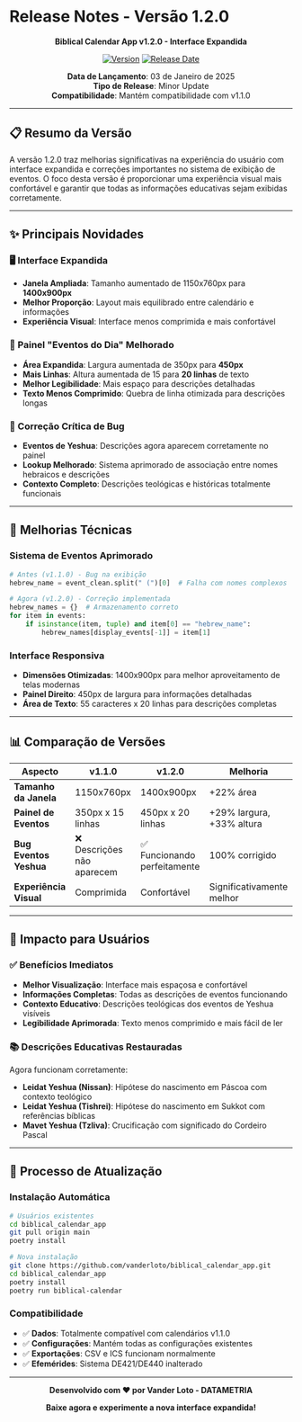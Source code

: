 # Release Notes - Versão 1.2.0

<div align="center">

**Biblical Calendar App v1.2.0 - Interface Expandida**

[![Version](https://img.shields.io/badge/Version-1.2.0-orange)](https://github.com/vanderloto/biblical_calendar_app)
[![Release Date](https://img.shields.io/badge/Release-03%2F01%2F2025-blue)](https://github.com/vanderloto/biblical_calendar_app/releases)

**Data de Lançamento**: 03 de Janeiro de 2025  
**Tipo de Release**: Minor Update  
**Compatibilidade**: Mantém compatibilidade com v1.1.0

</div>

---

## 📋 Resumo da Versão

A versão 1.2.0 traz melhorias significativas na experiência do usuário com interface expandida e correções importantes no sistema de exibição de eventos. O foco desta versão é proporcionar uma experiência visual mais confortável e garantir que todas as informações educativas sejam exibidas corretamente.

---

## ✨ Principais Novidades

### 🖥️ Interface Expandida
- **Janela Ampliada**: Tamanho aumentado de 1150x760px para **1400x900px**
- **Melhor Proporção**: Layout mais equilibrado entre calendário e informações
- **Experiência Visual**: Interface menos comprimida e mais confortável

### 📱 Painel "Eventos do Dia" Melhorado
- **Área Expandida**: Largura aumentada de 350px para **450px**
- **Mais Linhas**: Altura aumentada de 15 para **20 linhas** de texto
- **Melhor Legibilidade**: Mais espaço para descrições detalhadas
- **Texto Menos Comprimido**: Quebra de linha otimizada para descrições longas

### 🐛 Correção Crítica de Bug
- **Eventos de Yeshua**: Descrições agora aparecem corretamente no painel
- **Lookup Melhorado**: Sistema aprimorado de associação entre nomes hebraicos e descrições
- **Contexto Completo**: Descrições teológicas e históricas totalmente funcionais

---

## 🔧 Melhorias Técnicas

### Sistema de Eventos Aprimorado
```python
# Antes (v1.1.0) - Bug na exibição
hebrew_name = event_clean.split(" (")[0]  # Falha com nomes complexos

# Agora (v1.2.0) - Correção implementada
hebrew_names = {}  # Armazenamento correto
for item in events:
    if isinstance(item, tuple) and item[0] == "hebrew_name":
        hebrew_names[display_events[-1]] = item[1]
```

### Interface Responsiva
- **Dimensões Otimizadas**: 1400x900px para melhor aproveitamento de telas modernas
- **Painel Direito**: 450px de largura para informações detalhadas
- **Área de Texto**: 55 caracteres x 20 linhas para descrições completas

---

## 📊 Comparação de Versões

| Aspecto | v1.1.0 | v1.2.0 | Melhoria |
|---------|--------|--------|----------|
| **Tamanho da Janela** | 1150x760px | 1400x900px | +22% área |
| **Painel de Eventos** | 350px x 15 linhas | 450px x 20 linhas | +29% largura, +33% altura |
| **Bug Eventos Yeshua** | ❌ Descrições não aparecem | ✅ Funcionando perfeitamente | 100% corrigido |
| **Experiência Visual** | Comprimida | Confortável | Significativamente melhor |

---

## 🎯 Impacto para Usuários

### ✅ Benefícios Imediatos
- **Melhor Visualização**: Interface mais espaçosa e confortável
- **Informações Completas**: Todas as descrições de eventos funcionando
- **Contexto Educativo**: Descrições teológicas dos eventos de Yeshua visíveis
- **Legibilidade Aprimorada**: Texto menos comprimido e mais fácil de ler

### 📚 Descrições Educativas Restauradas
Agora funcionam corretamente:
- **Leidat Yeshua (Nissan)**: Hipótese do nascimento em Páscoa com contexto teológico
- **Leidat Yeshua (Tishrei)**: Hipótese do nascimento em Sukkot com referências bíblicas
- **Mavet Yeshua (Tzliva)**: Crucificação com significado do Cordeiro Pascal

---

## 🔄 Processo de Atualização

### Instalação Automática
```bash
# Usuários existentes
cd biblical_calendar_app
git pull origin main
poetry install

# Nova instalação
git clone https://github.com/vanderloto/biblical_calendar_app.git
cd biblical_calendar_app
poetry install
poetry run biblical-calendar
```

### Compatibilidade
- ✅ **Dados**: Totalmente compatível com calendários v1.1.0
- ✅ **Configurações**: Mantém todas as configurações existentes
- ✅ **Exportações**: CSV e ICS funcionam normalmente
- ✅ **Efemérides**: Sistema DE421/DE440 inalterado

---

<div align="center">

**Desenvolvido com ❤️ por Vander Loto - DATAMETRIA**

**Baixe agora e experimente a nova interface expandida!**

</div>